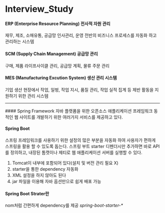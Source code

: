# Interview_Study

#### ERP (Enterprise Resource Planning) 전사적 자원 관리
재무, 제조, 소매유통, 공급망 인사관리, 운영 전반의 비즈니스 프로세스를 자동화 하고 관리하는 시스템

#### SCM (Supply Chain Management) 공급망 관리
구매, 제품 라이프사이클 관리, 공급망 계획, 물류 주문 관리

#### MES (Manufacturing Excution System) 생산 관리 시스템
기업 생산 현장에서 작업, 일벙, 작업 지시, 품질 관리, 작업 실적 집계 등 제반 활동을 지원하기 위한 관리 시스템

<hr>
#### Spring Framework
자바 플랫폼을 위한 오픈소스 애플리케이션 프레임워크
동적인 웹 사이트를 개발하기 위한 여러가지 서비스를 제공하고 있다.

#### Spring Boot
스프링 프레임워크를 사용하기 위한 설정의 많은 부분을 자동화 하여 사용자가 편하게 스프링을 활용 할 수 있도록 돕는다.
스프링 부트 starter 디펜더시만 추가하면 바로 API를 정의하고, 내장된 톰캣이나 제티로 웹 애플리케이션 서버를 실행할 수 있다.
 1) Tomcat이 내부에 포함되어 있다(설치 및 버전 관리 필요 X)
 2) starter을 통한 dependency 자동화
 3) XML 설정을 하지 않아도 된다
 4) jar 파일을 이용해 자바 옵션만으로 쉽게 배포 가능

#### Spring Boot Strater란
nom처럼 간편하게 dependency를 제공
<i>spring-boot-starter-*</i>
